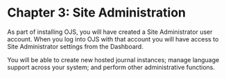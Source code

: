 # Chapter 3: Site Administration

As part of installing OJS, you will have created a Site Administrator user account. When you log into OJS with that account you will have access to Site Administrator settings from the Dashboard. 

You will be able to create new hosted journal instances; manage language support across your system; and perform other administrative functions.